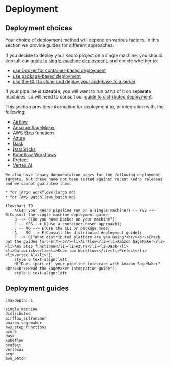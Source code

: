 # Deployment

## Deployment choices

Your choice of deployment method will depend on various factors. In this section we provide guides for different approaches.

If you decide to deploy your Kedro project on a single machine, you should consult our [guide to single-machine deployment](single_machine.md), and decide whether to:

* [use Docker for container-based deployment](./single_machine.md#container-based)
* [use package-based deployment](./single_machine.md#package-based)
* [use the CLI to clone and deploy your codebase to a server](./single_machine.md#cli-based)

If your pipeline is sizeable, you will want to run parts of it on separate machines, so will need to consult our [guide to distributed deployment](distributed.md).

This section provides information for deployment to, or integration with, the following:

* [Airflow](airflow_astronomer.md)
* [Amazon SageMaker](amazon_sagemaker.md)
* [AWS Step functions](aws_step_functions.md)
* [Azure](azure.md)
* [Dask](dask.md)
* [Databricks](../integrations/databricks_workspace.md)
* [Kubeflow Workflows](kubeflow.md)
* [Prefect](prefect.md)
* [Vertex AI](vertexai.md)

``` {warning}
We also have legacy documentation pages for the following deployment targets, but these have not been tested against recent Kedro releases and we cannot guarantee them:

* for [Argo Workflows](argo.md)
* for [AWS Batch](aws_batch.md)
```

```{mermaid}
flowchart TD
    A{Can your Kedro pipeline run on a single machine?} -- YES --> B[Consult the single-machine deployment guide];
    B --> C{Do you have Docker on your machine?};
    C -- YES --> D[Use a container-based approach];
    C -- NO --> E[Use the CLI or package mode];
    A -- NO --> F[Consult the distributed deployment guide];
    F --> G["What distributed platform are you using?<br/><br/>Check out the guides for:<br/><br/><li>Airflow</li><li>Amazon SageMaker</li><li>AWS Step functions</li><li>Azure</li><li>Dask</li><li>Databricks</li><li>Kubeflow Workflows</li><li>Prefect</li><li>Vertex AI</li>"];
    style G text-align:left
    H["Does (part of) your pipeline integrate with Amazon SageMaker?<br/><br/>Read the SageMaker integration guide"];
    style H text-align:left
```

## Deployment guides

```{toctree}
:maxdepth: 1

single_machine
distributed
airflow_astronomer
amazon_sagemaker
aws_step_functions
azure
dask
kubeflow
prefect
vertexai
argo
aws_batch
```
